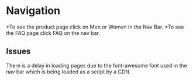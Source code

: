 # Navigation
*To see the product page click on Men or Women in the Nav Bar. 
*To see the FAQ page click FAQ on the nav bar.

## Issues
There is a delay in loading pages due to the font-awesome font used in the nav bar which is being loaded as a script by a CDN.